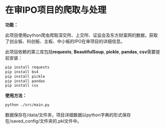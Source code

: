 # 在审IPO项目的爬取与处理



**功能：**

此项目使用python爬虫爬取深交所、上交所、证监会及东方财富网的数据，获取了创业板、科创板、主板、中小板的IPO在审项目的详细信息。



此项目依赖的第三库包括**requests**, **BeautifulSoup**, **pickle**, **pandas**, **csv**需要提前安装：

```bash
pip install requests
pip install bs4
pip install pickle
pip install pandas
pip install csv
```



**使用方法：**

```bash
python ./src/main.py
```



数据保存在/data/文件夹，项目详细数据以python字典的形式保存在/saved_config/文件夹的.pkl文件中。




